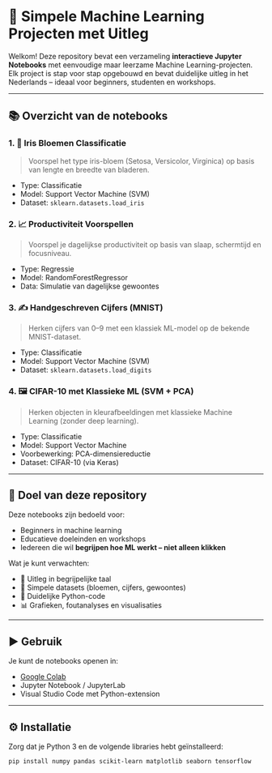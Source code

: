 # 🧠 Simpele Machine Learning Projecten met Uitleg

Welkom! Deze repository bevat een verzameling **interactieve Jupyter Notebooks** met eenvoudige maar leerzame Machine Learning-projecten. Elk project is stap voor stap opgebouwd en bevat duidelijke uitleg in het Nederlands – ideaal voor beginners, studenten en workshops.

---

## 📚 Overzicht van de notebooks

### 1. 🌼 Iris Bloemen Classificatie
> Voorspel het type iris-bloem (Setosa, Versicolor, Virginica) op basis van lengte en breedte van bladeren.
- Type: Classificatie
- Model: Support Vector Machine (SVM)
- Dataset: `sklearn.datasets.load_iris`

### 2. 📈 Productiviteit Voorspellen
> Voorspel je dagelijkse productiviteit op basis van slaap, schermtijd en focusniveau.
- Type: Regressie
- Model: RandomForestRegressor
- Data: Simulatie van dagelijkse gewoontes

### 3. ✍️ Handgeschreven Cijfers (MNIST)
> Herken cijfers van 0–9 met een klassiek ML-model op de bekende MNIST-dataset.
- Type: Classificatie
- Model: Support Vector Machine (SVM)
- Dataset: `sklearn.datasets.load_digits`

### 4. 🖼️ CIFAR-10 met Klassieke ML (SVM + PCA)
> Herken objecten in kleurafbeeldingen met klassieke Machine Learning (zonder deep learning).
- Type: Classificatie
- Model: Support Vector Machine
- Voorbewerking: PCA-dimensiereductie
- Dataset: CIFAR-10 (via Keras)

---

## 🎯 Doel van deze repository

Deze notebooks zijn bedoeld voor:
- Beginners in machine learning
- Educatieve doeleinden en workshops
- Iedereen die wil **begrijpen hoe ML werkt – niet alleen klikken**

Wat je kunt verwachten:
- 🧠 Uitleg in begrijpelijke taal
- 📎 Simpele datasets (bloemen, cijfers, gewoontes)
- 🐍 Duidelijke Python-code
- 📊 Grafieken, foutanalyses en visualisaties

---

## ▶️ Gebruik

Je kunt de notebooks openen in:
- [Google Colab](https://colab.research.google.com)
- Jupyter Notebook / JupyterLab
- Visual Studio Code met Python-extension

---

## ⚙️ Installatie

Zorg dat je Python 3 en de volgende libraries hebt geïnstalleerd:

```bash
pip install numpy pandas scikit-learn matplotlib seaborn tensorflow
